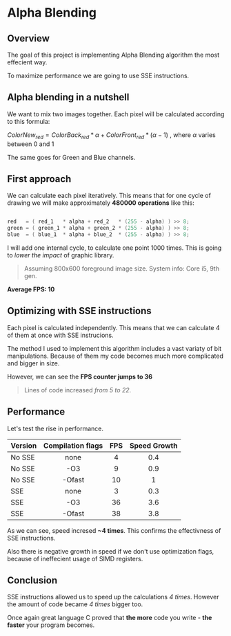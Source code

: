 # Alpha Blending

## Overview


The goal of this project is implementing Alpha Blending algorithm the most effecient way.

To maximize performance we are going to use SSE instructions.

## Alpha blending in a nutshell 

We want to mix two images together. Each pixel will be calculated according to this formula:

$ColorNew_{red} = ColorBack_{red} * \alpha + ColorFront_{red} * (\alpha - 1)$ , where $\alpha$ varies between 0 and 1 

The same goes for Green and Blue channels.
## First approach

We can calculate each pixel iteratively.
This means that for one cycle of drawing we will make approximately **480000  operations** like this:

~~~C++

red   = ( red_1   * alpha + red_2   * (255 - alpha) ) >> 8;
green = ( green_1 * alpha + green_2 * (255 - alpha) ) >> 8;
blue  = ( blue_1  * alpha + blue_2  * (255 - alpha) ) >> 8;

~~~

I will add one internal cycle, to calculate one point 1000 times. This is going to *lower the impact* of graphic library.

> Assuming 800x600 foreground image size. 
> System info: Core i5, 9th gen.

**Average FPS: 10**

## Optimizing with SSE instructions

Each pixel is calculated independently. This means that we can calculate 4 of them at once with SSE instrucions.

The method I used to implement this algorithm includes a vast variaty of bit manipulations. Because of them my code becomes much more complicated and bigger in size.

However, we can see the **FPS counter jumps to 36**

>Lines of code increased *from 5 to 22*.

## Performance

Let's test the rise in performance.

| Version      | Compilation flags | FPS           | Speed Growth |
| ------      | :---------------: | :------------: | :----------: |
| No SSE      | none              | 4             |    0.4      |
| No SSE      | -О3               | 9             |     0.9     |
| No SSE      | -Оfast            | 10            |     1     |
| SSE         | none              | 3             |      0.3    |
| SSE         | -О3               | 36            |      3.6    |
| SSE         | -Ofast            | 38            |      3.8    |

As we can see, speed incresed **~4 times**. This confirms the effectivness of SSE instructions.

Also there is negative growth in speed if we don't use optimization flags, because of ineffecient usage of SIMD registers. 

## Conclusion

SSE instructions allowed us to speed up the calculations *4 times*. However the amount of code became *4 times* bigger too.

Once again great language C proved that **the more** code you write - **the faster** your program becomes.







